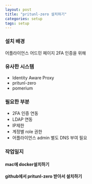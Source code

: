 ```yaml
---
layout: post
title: "pritunl-zero 설치하기"
categories: setup
tags: setup
---
```


### 설치 배경
어플라이언스 어드민 페이지 2FA 인증을 위해

### 유사한 시스템
- Identity Aware Proxy
- pritunl-zero
- pomerium

### 필요한 부분
- 2FA 인증 연동
- LDAP 연동
- IP제한
- 계정별 role 권한
- 어플라이언스 admin 별도 DNS 부여 필요

### 작업일지

#### mac에 docker설치하기


#### github에서 pritunl-zero 받아서 설치하기